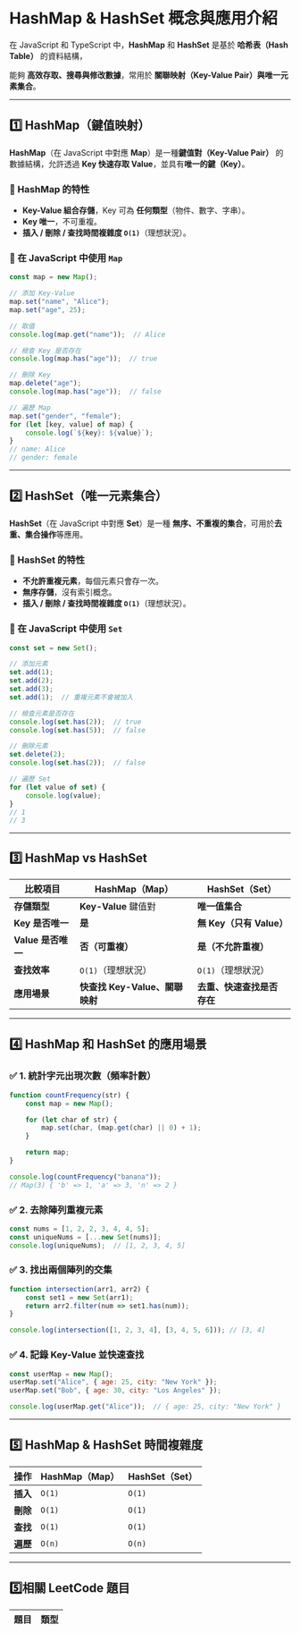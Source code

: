 # HashMap & HashSet 概念與應用介紹

在 JavaScript 和 TypeScript 中，**HashMap** 和 **HashSet** 是基於 **哈希表（Hash Table）** 的資料結構，

能夠 **高效存取、搜尋與修改數據**，常用於 **關聯映射（Key-Value Pair）與唯一元素集合**。

---

## **1️⃣ HashMap（鍵值映射）**
**HashMap**（在 JavaScript 中對應 **Map**）是一種**鍵值對（Key-Value Pair）** 的數據結構，允許透過 **Key 快速存取 Value**，並具有**唯一的鍵（Key）**。

### **📌 HashMap 的特性**
- **Key-Value 組合存儲**，Key 可為 **任何類型**（物件、數字、字串）。
- **Key 唯一**，不可重複。
- **插入 / 刪除 / 查找時間複雜度 `O(1)`**（理想狀況）。

### **📌 在 JavaScript 中使用 `Map`**
```javascript
const map = new Map();

// 添加 Key-Value
map.set("name", "Alice");
map.set("age", 25);

// 取值
console.log(map.get("name"));  // Alice

// 檢查 Key 是否存在
console.log(map.has("age"));  // true

// 刪除 Key
map.delete("age");
console.log(map.has("age"));  // false

// 遍歷 Map
map.set("gender", "female");
for (let [key, value] of map) {
    console.log(`${key}: ${value}`);
}
// name: Alice
// gender: female
```

---

## **2️⃣ HashSet（唯一元素集合）**
**HashSet**（在 JavaScript 中對應 **Set**）是一種 **無序、不重複的集合**，可用於**去重、集合操作**等應用。

### **📌 HashSet 的特性**
- **不允許重複元素**，每個元素只會存一次。
- **無序存儲**，沒有索引概念。
- **插入 / 刪除 / 查找時間複雜度 `O(1)`**（理想狀況）。

### **📌 在 JavaScript 中使用 `Set`**
```javascript
const set = new Set();

// 添加元素
set.add(1);
set.add(2);
set.add(3);
set.add(1);  // 重複元素不會被加入

// 檢查元素是否存在
console.log(set.has(2));  // true
console.log(set.has(5));  // false

// 刪除元素
set.delete(2);
console.log(set.has(2));  // false

// 遍歷 Set
for (let value of set) {
    console.log(value);
}
// 1
// 3
```

---

## **3️⃣ HashMap vs HashSet**
| **比較項目** | **HashMap（Map）** | **HashSet（Set）** |
|-------------|-----------------|-----------------|
| **存儲類型** | **Key-Value** 鍵值對 | **唯一值集合** |
| **Key 是否唯一** | **是** | **無 Key（只有 Value）** |
| **Value 是否唯一** | **否（可重複）** | **是（不允許重複）** |
| **查找效率** | `O(1)`（理想狀況） | `O(1)`（理想狀況） |
| **應用場景** | **快查找 Key-Value、關聯映射** | **去重、快速查找是否存在** |

---

## **4️⃣ HashMap 和 HashSet 的應用場景**
### **✅ 1. 統計字元出現次數（頻率計數）**
```javascript
function countFrequency(str) {
    const map = new Map();

    for (let char of str) {
        map.set(char, (map.get(char) || 0) + 1);
    }

    return map;
}

console.log(countFrequency("banana"));
// Map(3) { 'b' => 1, 'a' => 3, 'n' => 2 }
```

### **✅ 2. 去除陣列重複元素**
```javascript
const nums = [1, 2, 2, 3, 4, 4, 5];
const uniqueNums = [...new Set(nums)];
console.log(uniqueNums);  // [1, 2, 3, 4, 5]
```

### **✅ 3. 找出兩個陣列的交集**
```javascript
function intersection(arr1, arr2) {
    const set1 = new Set(arr1);
    return arr2.filter(num => set1.has(num));
}

console.log(intersection([1, 2, 3, 4], [3, 4, 5, 6])); // [3, 4]
```

### **✅ 4. 記錄 Key-Value 並快速查找**
```javascript
const userMap = new Map();
userMap.set("Alice", { age: 25, city: "New York" });
userMap.set("Bob", { age: 30, city: "Los Angeles" });

console.log(userMap.get("Alice"));  // { age: 25, city: "New York" }
```

---

## **5️⃣ HashMap & HashSet 時間複雜度**
| **操作** | **HashMap（Map）** | **HashSet（Set）** |
|------|------|------|
| **插入** | `O(1)` | `O(1)` |
| **刪除** | `O(1)` | `O(1)` |
| **查找** | `O(1)` | `O(1)` |
| **遍歷** | `O(n)` | `O(n)` |

---

## **5️⃣相關 LeetCode 題目**
| 題目 | 類型 |
|------|------|
